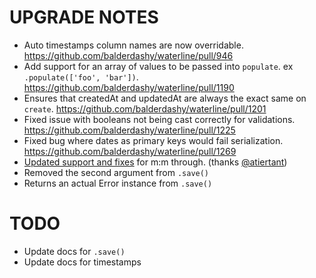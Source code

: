 # UPGRADE NOTES

* Auto timestamps column names are now overridable. https://github.com/balderdashy/waterline/pull/946
* Add support for an array of values to be passed into `populate`. ex `.populate(['foo', 'bar'])`. https://github.com/balderdashy/waterline/pull/1190
* Ensures that createdAt and updatedAt are always the exact same on `create`. https://github.com/balderdashy/waterline/pull/1201
* Fixed issue with booleans not being cast correctly for validations. https://github.com/balderdashy/waterline/pull/1225
* Fixed bug where dates as primary keys would fail serialization. https://github.com/balderdashy/waterline/pull/1269
* [Updated support and fixes](https://github.com/balderdashy/waterline/pull/1134) for m:m through. (thanks [@atiertant](https://github.com/atiertant))
* Removed the second argument from `.save()`
* Returns an actual Error instance from `.save()`


# TODO

* Update docs for `.save()`
* Update docs for timestamps
